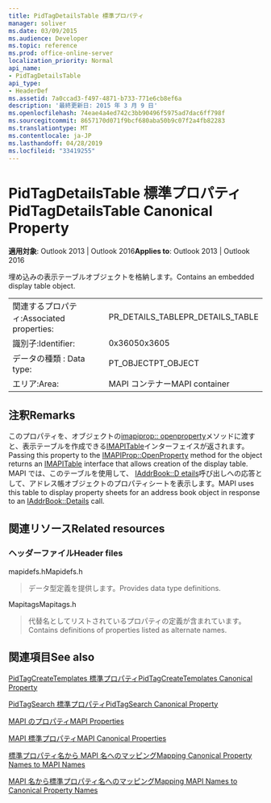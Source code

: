 ```yaml
---
title: PidTagDetailsTable 標準プロパティ
manager: soliver
ms.date: 03/09/2015
ms.audience: Developer
ms.topic: reference
ms.prod: office-online-server
localization_priority: Normal
api_name:
- PidTagDetailsTable
api_type:
- HeaderDef
ms.assetid: 7a0ccad3-f497-4871-b733-771e6cb8ef6a
description: '最終更新日: 2015 年 3 月 9 日'
ms.openlocfilehash: 74eae4a4ed742c3bb90496f5975ad7dac6ff798f
ms.sourcegitcommit: 8657170d071f9bcf680aba50b9c07f2a4fb82283
ms.translationtype: MT
ms.contentlocale: ja-JP
ms.lasthandoff: 04/28/2019
ms.locfileid: "33419255"
---
```

# <a name="pidtagdetailstable-canonical-property"></a><span data-ttu-id="629f2-103">PidTagDetailsTable 標準プロパティ</span><span class="sxs-lookup"><span data-stu-id="629f2-103">PidTagDetailsTable Canonical Property</span></span>

  
  
<span data-ttu-id="629f2-104">**適用対象**: Outlook 2013 | Outlook 2016</span><span class="sxs-lookup"><span data-stu-id="629f2-104">**Applies to**: Outlook 2013 | Outlook 2016</span></span> 
  
<span data-ttu-id="629f2-105">埋め込みの表示テーブルオブジェクトを格納します。</span><span class="sxs-lookup"><span data-stu-id="629f2-105">Contains an embedded display table object.</span></span>
  
|||
|:-----|:-----|
|<span data-ttu-id="629f2-106">関連するプロパティ:</span><span class="sxs-lookup"><span data-stu-id="629f2-106">Associated properties:</span></span>  <br/> |<span data-ttu-id="629f2-107">PR_DETAILS_TABLE</span><span class="sxs-lookup"><span data-stu-id="629f2-107">PR_DETAILS_TABLE</span></span>  <br/> |
|<span data-ttu-id="629f2-108">識別子:</span><span class="sxs-lookup"><span data-stu-id="629f2-108">Identifier:</span></span>  <br/> |<span data-ttu-id="629f2-109">0x3605</span><span class="sxs-lookup"><span data-stu-id="629f2-109">0x3605</span></span>  <br/> |
|<span data-ttu-id="629f2-110">データの種類 : </span><span class="sxs-lookup"><span data-stu-id="629f2-110">Data type:</span></span>  <br/> |<span data-ttu-id="629f2-111">PT_OBJECT</span><span class="sxs-lookup"><span data-stu-id="629f2-111">PT_OBJECT</span></span>  <br/> |
|<span data-ttu-id="629f2-112">エリア:</span><span class="sxs-lookup"><span data-stu-id="629f2-112">Area:</span></span>  <br/> |<span data-ttu-id="629f2-113">MAPI コンテナー</span><span class="sxs-lookup"><span data-stu-id="629f2-113">MAPI container</span></span>  <br/> |
   
## <a name="remarks"></a><span data-ttu-id="629f2-114">注釈</span><span class="sxs-lookup"><span data-stu-id="629f2-114">Remarks</span></span>

<span data-ttu-id="629f2-115">このプロパティを、オブジェクトの[imapiprop:: openproperty](imapiprop-openproperty.md)メソッドに渡すと、表示テーブルを作成できる[IMAPITable](imapitableiunknown.md)インターフェイスが返されます。</span><span class="sxs-lookup"><span data-stu-id="629f2-115">Passing this property to the [IMAPIProp::OpenProperty](imapiprop-openproperty.md) method for the object returns an [IMAPITable](imapitableiunknown.md) interface that allows creation of the display table.</span></span> <span data-ttu-id="629f2-116">MAPI では、このテーブルを使用して、 [IAddrBook::D etails](iaddrbook-details.md)呼び出しへの応答として、アドレス帳オブジェクトのプロパティシートを表示します。</span><span class="sxs-lookup"><span data-stu-id="629f2-116">MAPI uses this table to display property sheets for an address book object in response to an [IAddrBook::Details](iaddrbook-details.md) call.</span></span> 
  
## <a name="related-resources"></a><span data-ttu-id="629f2-117">関連リソース</span><span class="sxs-lookup"><span data-stu-id="629f2-117">Related resources</span></span>

### <a name="header-files"></a><span data-ttu-id="629f2-118">ヘッダーファイル</span><span class="sxs-lookup"><span data-stu-id="629f2-118">Header files</span></span>

<span data-ttu-id="629f2-119">mapidefs.h</span><span class="sxs-lookup"><span data-stu-id="629f2-119">Mapidefs.h</span></span>
  
> <span data-ttu-id="629f2-120">データ型定義を提供します。</span><span class="sxs-lookup"><span data-stu-id="629f2-120">Provides data type definitions.</span></span>
    
<span data-ttu-id="629f2-121">Mapitags</span><span class="sxs-lookup"><span data-stu-id="629f2-121">Mapitags.h</span></span>
  
> <span data-ttu-id="629f2-122">代替名としてリストされているプロパティの定義が含まれています。</span><span class="sxs-lookup"><span data-stu-id="629f2-122">Contains definitions of properties listed as alternate names.</span></span>
    
## <a name="see-also"></a><span data-ttu-id="629f2-123">関連項目</span><span class="sxs-lookup"><span data-stu-id="629f2-123">See also</span></span>



[<span data-ttu-id="629f2-124">PidTagCreateTemplates 標準プロパティ</span><span class="sxs-lookup"><span data-stu-id="629f2-124">PidTagCreateTemplates Canonical Property</span></span>](pidtagcreatetemplates-canonical-property.md)
  
[<span data-ttu-id="629f2-125">PidTagSearch 標準プロパティ</span><span class="sxs-lookup"><span data-stu-id="629f2-125">PidTagSearch Canonical Property</span></span>](pidtagsearch-canonical-property.md)


[<span data-ttu-id="629f2-126">MAPI のプロパティ</span><span class="sxs-lookup"><span data-stu-id="629f2-126">MAPI Properties</span></span>](mapi-properties.md)
  
[<span data-ttu-id="629f2-127">MAPI 標準プロパティ</span><span class="sxs-lookup"><span data-stu-id="629f2-127">MAPI Canonical Properties</span></span>](mapi-canonical-properties.md)
  
[<span data-ttu-id="629f2-128">標準プロパティ名から MAPI 名へのマッピング</span><span class="sxs-lookup"><span data-stu-id="629f2-128">Mapping Canonical Property Names to MAPI Names</span></span>](mapping-canonical-property-names-to-mapi-names.md)
  
[<span data-ttu-id="629f2-129">MAPI 名から標準プロパティ名へのマッピング</span><span class="sxs-lookup"><span data-stu-id="629f2-129">Mapping MAPI Names to Canonical Property Names</span></span>](mapping-mapi-names-to-canonical-property-names.md)

